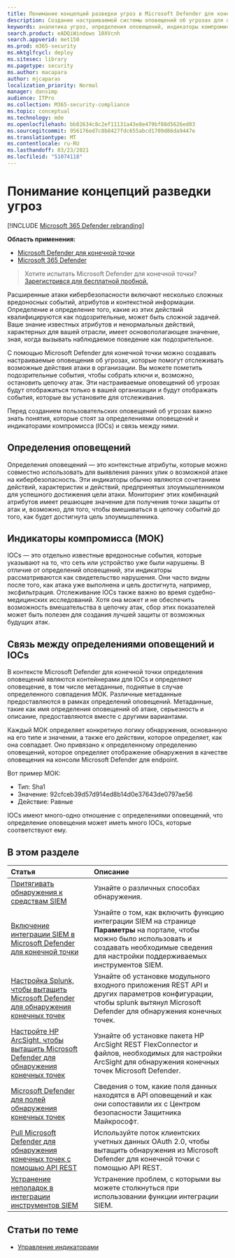 ```yaml
---
title: Понимание концепций разведки угроз в Microsoft Defender для конечной точки
description: Создание настраиваемой системы оповещений об угрозах для организации и сведения о понятиях, окружающих сведения об угрозах, в Microsoft Defender for Endpoint
keywords: аналитика угроз, определения оповещений, индикаторы компромисса, мок
search.product: eADQiWindows 10XVcnh
search.appverid: met150
ms.prod: m365-security
ms.mktglfcycl: deploy
ms.sitesec: library
ms.pagetype: security
ms.author: macapara
author: mjcaparas
localization_priority: Normal
manager: dansimp
audience: ITPro
ms.collection: M365-security-compliance
ms.topic: conceptual
ms.technology: mde
ms.openlocfilehash: bb82634c8c2ef11131a43e8e479bf88d5626ed03
ms.sourcegitcommit: 956176ed7c8b8427fdc655abcd1709d86da9447e
ms.translationtype: MT
ms.contentlocale: ru-RU
ms.lasthandoff: 03/23/2021
ms.locfileid: "51074118"
---
```

# <a name="understand-threat-intelligence-concepts"></a>Понимание концепций разведки угроз

[!INCLUDE [Microsoft 365 Defender rebranding](../../includes/microsoft-defender.md)]

**Область применения:**
- [Microsoft Defender для конечной точки](https://go.microsoft.com/fwlink/?linkid=2154037)
- [Microsoft 365 Defender](https://go.microsoft.com/fwlink/?linkid=2118804)



>Хотите испытать Microsoft Defender для конечной точки? [Зарегистрився для бесплатной пробной.](https://www.microsoft.com/microsoft-365/windows/microsoft-defender-atp?ocid=docs-wdatp-threatindicator-abovefoldlink) 

Расширенные атаки кибербезопасности включают несколько сложных вредоносных событий, атрибутов и контекстной информации. Определение и определение того, какие из этих действий квалифицируются как подозрительные, может быть сложной задачей. Ваше знание известных атрибутов и ненормальных действий, характерных для вашей отрасли, имеет основополагающее значение, зная, когда вызывать наблюдаемое поведение как подозрительное.

С помощью Microsoft Defender для конечной точки можно создавать настраиваемые оповещения об угрозах, которые помогут отслеживать возможные действия атаки в организации. Вы можете пометить подозрительные события, чтобы собрать ключи и, возможно, остановить цепочку атак. Эти настраиваемые оповещений об угрозах будут отображаться только в вашей организации и будут отображать события, которые вы установите для отслеживания.

Перед созданием пользовательских оповещений об угрозах важно знать понятия, которые стоят за определениями оповещений и индикаторами компромисса (IOCs) и связь между ними.

## <a name="alert-definitions"></a>Определения оповещений
Определения оповещений — это контекстные атрибуты, которые можно совместно использовать для выявления ранних улик о возможной атаке на кибербезопасность. Эти индикаторы обычно являются сочетанием действий, характеристик и действий, предпринятых злоумышленником для успешного достижения цели атаки. Мониторинг этих комбинаций атрибутов имеет решающее значение для получения точки защиты от атак и, возможно, для того, чтобы вмешиваться в цепочку событий до того, как будет достигнута цель злоумышленника.

## <a name="indicators-of-compromise-ioc"></a>Индикаторы компромисса (МОК)
IOCs — это отдельно известные вредоносные события, которые указывают на то, что сеть или устройство уже были нарушены. В отличие от определений оповещений, эти индикаторы рассматриваются как свидетельство нарушения. Они часто видны после того, как атака уже выполнена и цель достигнута, например, эксфильтрация. Отслеживание IOCs также важно во время судебно-медицинских исследований. Хотя она может и не обеспечить возможность вмешательства в цепочку атак, сбор этих показателей может быть полезен для создания лучшей защиты от возможных будущих атак.

## <a name="relationship-between-alert-definitions-and-iocs"></a>Связь между определениями оповещений и IOCs
В контексте Microsoft Defender для конечной точки определения оповещений являются контейнерами для IOCs и определяют оповещение, в том числе метаданные, поднятые в случае определенного совпадения МОК. Различные метаданные предоставляются в рамках определений оповещений. Метаданные, такие как имя определения оповещений об атаке, серьезность и описание, предоставляются вместе с другими вариантами.

Каждый МОК определяет конкретную логику обнаружения, основанную на его типе и значении, а также его действии, которое определяет, как она совпадает. Оно привязано к определенному определению оповещений, которое определяет отображение обнаружения в качестве оповещения на консоли Microsoft Defender для endpoint.

Вот пример МОК:
- Тип: Sha1
- Значение: 92cfceb39d57d914ed8b14d0e37643de0797ae56
- Действие: Равные

IOCs имеют много-одно отношение с определениями оповещений, что определение оповещения может иметь много IOCs, которые соответствуют ему.

## <a name="in-this-section"></a>В этом разделе

Статья | Описание
:---|:---
[Притягивать обнаружения к средствам SIEM](configure-siem.md)| Узнайте о различных способах обнаружения.
[Включение интеграции SIEM в Microsoft Defender для конечной точки](enable-siem-integration.md)| Узнайте о том, как включить функцию интеграции SIEM на странице **Параметры** на портале, чтобы можно было использовать и создавать необходимые сведения для настройки поддерживаемых инструментов SIEM.
[Настройка Splunk, чтобы вытащить Microsoft Defender для обнаружения конечных точек](configure-siem.md)| Узнайте об установке модульного входного приложения REST API и других параметров конфигурации, чтобы splunk вытянул Microsoft Defender для обнаружения конечных точек.
[Настройте HP ArcSight, чтобы вытащить Microsoft Defender для обнаружения конечных точек](configure-arcsight.md)| Узнайте об установке пакета HP ArcSight REST FlexConnector и файлов, необходимых для настройки ArcSight для обнаружения конечных точек Microsoft Defender.
[Microsoft Defender для полей обнаружения конечных точек](api-portal-mapping.md) | Сведения о том, какие поля данных находятся в API оповещений и как они сопоставили их с Центром безопасности Защитника Майкрософт.
[Pull Microsoft Defender для обнаружения конечных точек с помощью API REST](pull-alerts-using-rest-api.md) | Используйте поток клиентских учетных данных OAuth 2.0, чтобы вытащить обнаружения из Microsoft Defender для конечной точки с помощью API REST.
[Устранение неполадок в интеграции инструментов SIEM](troubleshoot-siem.md) | Устранение проблем, с которыми вы можете столкнуться при использовании функции интеграции SIEM.



## <a name="related-topics"></a>Статьи по теме
- [Управление индикаторами](manage-indicators.md)
